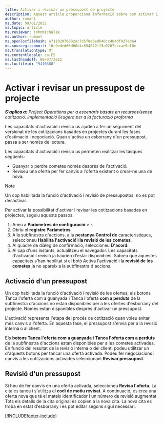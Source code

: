 ```yaml
---
title: Activar i revisar un pressupost de projecte
description: Aquest article proporciona informació sobre com activar i revisar les cotitzacions a Microsoft Dynamics 365 Project Operations.
author: rumant
ms.date: 09/01/2022
ms.topic: article
ms.reviewer: johnmichalak
ms.author: rumant
ms.openlocfilehash: e71102078832ac7d5f8e5edb40cc484df927eda4
ms.sourcegitcommit: 16c9eded66d60d4c654872ff5a0267cccae9ef0e
ms.translationtype: MT
ms.contentlocale: ca-ES
ms.lasthandoff: 09/07/2022
ms.locfileid: "9410368"
---
```

# <a name="activate-and-revise-a-project-quote"></a>Activar i revisar un pressupost de projecte

_**S'aplica a:** Project Operations per a escenaris basats en recursos/sense cotització, implementació lleugera per a la facturació proforma_

Les capacitats d'activació i revisió us ajuden a fer un seguiment del versionat de les cotitzacions basades en projectes durant les fases d'estimació i negociació. Quan s'activa un esborrany d'un pressupost, passa a ser només de lectura.

Les capacitats d'activació i revisió us permeten realitzar les tasques següents:

- Guanyar o perdre cometes només després de l'activació.
- Reviseu una oferta per fer canvis a l'oferta existent o crear-ne una de nova.

> [!NOTE]
> Un cop habilitada la funció d'activació i revisió de pressupostos, no es pot desactivar.

Per activar la possibilitat d'activar i revisar les cotitzacions basades en projectes, seguiu aquests passos.

1. Aneu a **Paràmetres de configuració** \> **·**.
1. Obriu el **registre Paràmetres**.
1. A la subfinestra d'accions, a la **pestanya Control de** característiques, seleccioneu **Habilita l'activació i la revisió de les cometes**.
1. Al quadre de diàleg de confirmació, seleccioneu **D'acord**.
1. Al cap d'uns instants, actualitzeu el navegador. Les capacitats d'activació i revisió ja haurien d'estar disponibles. Sabreu que aquestes capacitats s'han habilitat si el botó Activa l'activació i la **revisió de les cometes** ja no apareix a la subfinestra d'accions.

## <a name="activating-a-quote"></a>Activació d'un pressupost

Un cop habilitada la funció d'activació i revisió de les ofertes, els botons Tanca l'oferta com a guanyada **i** Tanca l'oferta **com a perduts** de la subfinestra d'accions no estan disponibles per a les ofertes d'esborrany del projecte. Només estan disponibles després d'activar un pressupost.

L'activació representa l'etapa del procés de cotització quan voleu evitar més canvis a l'oferta. En aquesta fase, el pressupost s'envia per a la revisió interna o al client.

Els **botons Tanca l'oferta com a guanyada** i **Tanca l'oferta com a perduts** de la subfinestra d'accions estan disponibles per a les cometes activades. En funció del resultat de la revisió interna o del client, podeu utilitzar un d'aquests botons per tancar una oferta activada. Podeu fer negociacions i canvis a les cotitzacions activades seleccionant **Revisar pressupost**.

## <a name="revising-a-quote"></a>Revisió d'un pressupost

Si heu de fer canvis en una oferta activada, seleccioneu **Revisa l'oferta**. La cita es tanca i s'utilitza el **codi de motiu revisat**. A continuació, es crea una oferta nova que té el mateix identificador i un número de revisió augmentat. Tots els detalls de la cita original es copien a la nova cita. La nova cita es troba en estat d'esborrany i es pot editar segons sigui necessari.

[!INCLUDE[footer-include](../includes/footer-banner.md)]
